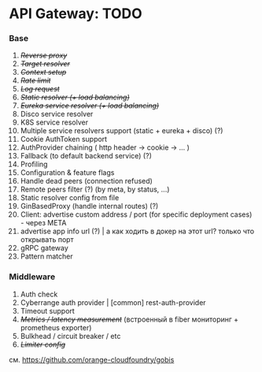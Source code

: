 # API Gateway: TODO

### Base
1. *~~Reverse proxy~~*
2. *~~Target resolver~~*
3. *~~Context setup~~*
4. *~~Rate limit~~*
5. *~~Log request~~*
6. *~~Static resolver (+ load balancing)~~*
7. *~~Eureka service resolver (+ load balancing)~~*
8. Disco service resolver
9. K8S service resolver
10. Multiple service resolvers support (static + eureka + disco) (?)
11. Cookie AuthToken support
12. AuthProvider chaining ( http header -> cookie -> ... )
13. Fallback (to default backend service) (?)
14. Profiling
15. Configuration & feature flags
16. Handle dead peers (connection refused)
17. Remote peers filter (?) (by meta, by status, ...)
18. Static resolver config from file
19. GinBasedProxy (handle internal routes) (?)
20. Client: advertise custom address / port (for specific deployment cases) - через META
21. advertise app info url (?) | а как ходить в докер на этот url? только что открывать порт
22. gRPC gateway 
23. Pattern matcher


### Middleware
1. Auth check
2. Cyberrange auth provider | [common] rest-auth-provider
3. Timeout support
4. ~~*Metrics / latency measurement*~~ (встроенный в fiber мониторинг + prometheus exporter)
5. Bulkhead / circuit breaker / etc
6. ~~*Limiter config*~~


см. https://github.com/orange-cloudfoundry/gobis
